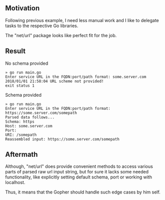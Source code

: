 ## Motivation
Following previous example, I need less manual work and I like to delegate tasks to the respective Go libraries.

The "net/url" package looks like perfect fit for the job.

## Result

No schema provided

```golang
» go run main.go
Enter service URL in the FQDN:port/path format: some.server.com
2018/01/01 21:58:04 URL scheme not provided!
exit status 1
```

Schema provided

```golang
» go run main.go
Enter service URL in the FQDN:port/path format: https://some.server.com/somepath
Parsed data follows...
Schema: https
Host: some.server.com
Port:
URI: /somepath
Reassembled input: https://some.server.com/somepath
```

## Aftermath
Although, "net/url" does provide convenient methods to access various parts of parsed raw url input string,
but for sure it lacks some needed functionality, like explicitly setting default schema, port or working
with localhost.

Thus, it means that the Gopher should handle such edge cases by him self.
